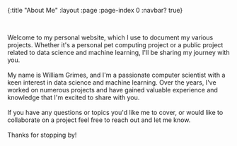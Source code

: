 {:title "About Me"
 :layout :page
 :page-index 0
 :navbar? true}

<div>
  <br>
</div>

<!-- -------------------------
---- ABOUT
-------------------------- -->
<div id="about">
  <p>
  Welcome to my personal website, which I use to document my various projects. Whether it's a personal pet computing project or a public project related to data science and machine learning, I'll be sharing my journey with you.
  <br><br>
  My name is William Grimes, and I'm a passionate computer scientist with a keen interest in data science and machine learning. Over the years, I've worked on numerous projects and have gained valuable experience and knowledge that I'm excited to share with you.
  <br><br>
If you have any questions or topics you'd like me to cover, or would like to collaborate on a project feel free to reach out and let me know.
  <br><br>
  Thanks for stopping by!
  </p>
</div>

<!-- empty line formatting hack -->
<div>
  <br>
</div>
